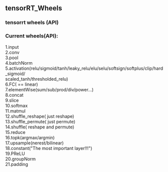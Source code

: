 ## tensorRT_Wheels
### tensorrt  wheels (API) 
### Current wheels(API): 

1.input  
2.conv  
3.pool  
4.batchNorm  
5.activation(relu/sigmoid/tanh/leaky_relu/elu/selu/softsign/softplus/clip/hard_sigmoid/  
scaled_tanh/thresholded_relu)  
6.FC( == linear)  
7.elementWise(sum/sub/prod/div/power...)  
8.concat  
9.slice  
10.softmax  
11.matmul  
12.shuffle_reshape( just reshape)  
13.shuffle_permute( just permute)  
14.shuffle( reshape and permute)  
15.reduce  
16.topk(argmax/argmin)  
17.upsample(nerest/bilinear)  
18.constant("The most important layer!!!")  
19.PReLU  
20.groupNorm  
21.padding  

